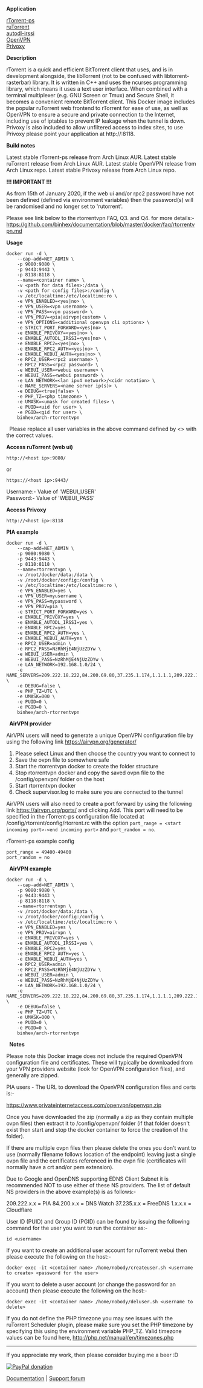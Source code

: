 **Application**

[rTorrent-ps](https://github.com/pyroscope/rtorrent-ps)  
[ruTorrent](https://github.com/Novik/ruTorrent)  
[autodl-irssi](https://github.com/autodl-community/autodl-irssi)  
[OpenVPN](https://openvpn.net/)  
[Privoxy](http://www.privoxy.org/)

**Description**

rTorrent is a quick and efficient BitTorrent client that uses, and is in development alongside, the libTorrent (not to be confused with libtorrent-rasterbar) library. It is written in C++ and uses the ncurses programming library, which means it uses a text user interface. When combined with a terminal multiplexer (e.g. GNU Screen or Tmux) and Secure Shell, it becomes a convenient remote BitTorrent client. This Docker image includes the popular ruTorrent web frontend to rTorrent for ease of use, as well as OpenVPN to ensure a secure and private connection to the Internet, including use of iptables to prevent IP leakage when the tunnel is down. Privoxy is also included to allow unfiltered access to index sites, to use Privoxy please point your application at http://<host ip>:8118.

**Build notes**

Latest stable rTorrent-ps release from Arch Linux AUR.
Latest stable ruTorrent release from Arch Linux AUR.
Latest stable OpenVPN release from Arch Linux repo.
Latest stable Privoxy release from Arch Linux repo.

**!!! IMPORTANT !!!**

As from 15th of January 2020, if the web ui and/or rpc2 password have not been defined (defined via environment variables) then the password(s) will be randomised and no longer set to 'rutorrent'.

Please see link below to the rtorrentvpn FAQ, Q3. and Q4. for more details:-
https://github.com/binhex/documentation/blob/master/docker/faq/rtorrentvpn.md

**Usage**
```
docker run -d \
    --cap-add=NET_ADMIN \
    -p 9080:9080 \
    -p 9443:9443 \
    -p 8118:8118 \
    --name=<container name> \
    -v <path for data files>:/data \
    -v <path for config files>:/config \
    -v /etc/localtime:/etc/localtime:ro \
    -e VPN_ENABLED=<yes|no> \
    -e VPN_USER=<vpn username> \
    -e VPN_PASS=<vpn password> \
    -e VPN_PROV=<pia|airvpn|custom> \
    -e VPN_OPTIONS=<additional openvpn cli options> \
    -e STRICT_PORT_FORWARD=<yes|no> \
    -e ENABLE_PRIVOXY=<yes|no> \
    -e ENABLE_AUTODL_IRSSI=<yes|no> \
    -e ENABLE_RPC2=<yes|no> \
    -e ENABLE_RPC2_AUTH=<yes|no> \
    -e ENABLE_WEBUI_AUTH=<yes|no> \
    -e RPC2_USER=<rpc2 username> \
    -e RPC2_PASS=<rpc2 password> \
    -e WEBUI_USER=<webui username> \
    -e WEBUI_PASS=<webui password> \
    -e LAN_NETWORK=<lan ipv4 network>/<cidr notation> \
    -e NAME_SERVERS=<name server ip(s)> \
    -e DEBUG=<true|false> \
    -e PHP_TZ=<php timezone> \
    -e UMASK=<umask for created files> \
    -e PUID=<uid for user> \
    -e PGID=<gid for user> \
    binhex/arch-rtorrentvpn
```
&nbsp;
Please replace all user variables in the above command defined by <> with the correct values.

**Access ruTorrent (web ui)**

`http://<host ip>:9080/`

or

`https://<host ip>:9443/`

Username:- Value of 'WEBUI_USER'  
Password:- Value of 'WEBUI_PASS'

**Access Privoxy**

`http://<host ip>:8118`

**PIA example**
```
docker run -d \
    --cap-add=NET_ADMIN \
    -p 9080:9080 \
    -p 9443:9443 \
    -p 8118:8118 \
    --name=rtorrentvpn \
    -v /root/docker/data:/data \
    -v /root/docker/config:/config \
    -v /etc/localtime:/etc/localtime:ro \
    -e VPN_ENABLED=yes \
    -e VPN_USER=myusername \
    -e VPN_PASS=mypassword \
    -e VPN_PROV=pia \
    -e STRICT_PORT_FORWARD=yes \
    -e ENABLE_PRIVOXY=yes \
    -e ENABLE_AUTODL_IRSSI=yes \
    -e ENABLE_RPC2=yes \
    -e ENABLE_RPC2_AUTH=yes \
    -e ENABLE_WEBUI_AUTH=yes \
    -e RPC2_USER=admin \
    -e RPC2_PASS=NzRhMjE4NjUzZDYw \
    -e WEBUI_USER=admin \
    -e WEBUI_PASS=NzRhMjE4NjUzZDYw \
    -e LAN_NETWORK=192.168.1.0/24 \
    -e NAME_SERVERS=209.222.18.222,84.200.69.80,37.235.1.174,1.1.1.1,209.222.18.218,37.235.1.177,84.200.70.40,1.0.0.1 \
    -e DEBUG=false \
    -e PHP_TZ=UTC \
    -e UMASK=000 \
    -e PUID=0 \
    -e PGID=0 \
    binhex/arch-rtorrentvpn
```
&nbsp;
**AirVPN provider**

AirVPN users will need to generate a unique OpenVPN configuration file by using the following link https://airvpn.org/generator/

1. Please select Linux and then choose the country you want to connect to
2. Save the ovpn file to somewhere safe
3. Start the rtorrentvpn docker to create the folder structure
4. Stop rtorrentvpn docker and copy the saved ovpn file to the /config/openvpn/ folder on the host
5. Start rtorrentvpn docker
6. Check supervisor.log to make sure you are connected to the tunnel

AirVPN users will also need to create a port forward by using the following link https://airvpn.org/ports/ and clicking Add. This port will need to be specified in the rTorrent-ps configuration file located at /config/rtorrent/config/rtorrent.rc with the option `port_range = <start incoming port>-<end incoming port>` and `port_random = no`.

rTorrent-ps example config
```
port_range = 49400-49400
port_random = no
```
&nbsp;
**AirVPN example**
```
docker run -d \
    --cap-add=NET_ADMIN \
    -p 9080:9080 \
    -p 9443:9443 \
    -p 8118:8118 \
    --name=rtorrentvpn \
    -v /root/docker/data:/data \
    -v /root/docker/config:/config \
    -v /etc/localtime:/etc/localtime:ro \
    -e VPN_ENABLED=yes \
    -e VPN_PROV=airvpn \
    -e ENABLE_PRIVOXY=yes \
    -e ENABLE_AUTODL_IRSSI=yes \
    -e ENABLE_RPC2=yes \
    -e ENABLE_RPC2_AUTH=yes \
    -e ENABLE_WEBUI_AUTH=yes \
    -e RPC2_USER=admin \
    -e RPC2_PASS=NzRhMjE4NjUzZDYw \
    -e WEBUI_USER=admin \
    -e WEBUI_PASS=NzRhMjE4NjUzZDYw \
    -e LAN_NETWORK=192.168.1.0/24 \
    -e NAME_SERVERS=209.222.18.222,84.200.69.80,37.235.1.174,1.1.1.1,209.222.18.218,37.235.1.177,84.200.70.40,1.0.0.1 \
    -e DEBUG=false \
    -e PHP_TZ=UTC \
    -e UMASK=000 \
    -e PUID=0 \
    -e PGID=0 \
    binhex/arch-rtorrentvpn
```
&nbsp;
**Notes**

Please note this Docker image does not include the required OpenVPN configuration file and certificates. These will typically be downloaded from your VPN providers website (look for OpenVPN configuration files), and generally are zipped.

PIA users - The URL to download the OpenVPN configuration files and certs is:-

https://www.privateinternetaccess.com/openvpn/openvpn.zip

Once you have downloaded the zip (normally a zip as they contain multiple ovpn files) then extract it to /config/openvpn/ folder (if that folder doesn't exist then start and stop the docker container to force the creation of the folder).

If there are multiple ovpn files then please delete the ones you don't want to use (normally filename follows location of the endpoint) leaving just a single ovpn file and the certificates referenced in the ovpn file (certificates will normally have a crt and/or pem extension).

Due to Google and OpenDNS supporting EDNS Client Subnet it is recommended NOT to use either of these NS providers.
The list of default NS providers in the above example(s) is as follows:-

209.222.x.x = PIA
84.200.x.x = DNS Watch
37.235.x.x = FreeDNS
1.x.x.x = Cloudflare

User ID (PUID) and Group ID (PGID) can be found by issuing the following command for the user you want to run the container as:-

`id <username>`

If you want to create an additional user account for ruTorrent webui then please execute the following on the host:-

`docker exec -it <container name> /home/nobody/createuser.sh <username to create> <password for the user>`

If you want to delete a user account (or change the password for an account) then please execute the following on the host:-

`docker exec -it <container name> /home/nobody/deluser.sh <username to delete>`

If you do not define the PHP timezone you may see issues with the ruTorrent Scheduler plugin, please make sure you set the PHP timezone by specifying this using the environment variable PHP_TZ. Valid timezone values can be found here, http://php.net/manual/en/timezones.php
___
If you appreciate my work, then please consider buying me a beer  :D

[![PayPal donation](https://www.paypal.com/en_US/i/btn/btn_donate_SM.gif)](https://www.paypal.com/cgi-bin/webscr?cmd=_s-xclick&hosted_button_id=MM5E27UX6AUU4)

[Documentation](https://github.com/binhex/documentation) | [Support forum](http://lime-technology.com/forum/index.php?topic=47832.0)